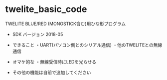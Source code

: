# twelite_basic_code
TWELITE BLUE/RED (MONOSTICK含む)用ひな形プログラム
 * SDK バージョン 2018-05
 
 * できること
  ・UART(パソコン側とのシリアル通信)
  ・他のTWELITEとの無線通信
 
 * オマケ的な
  ・無線受信時にLEDを光らせる
 
 * その他の機能は自前で追加してください
